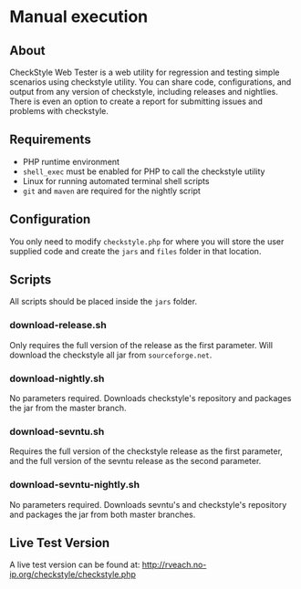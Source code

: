 # Manual execution

## About

CheckStyle Web Tester is a web utility for regression and testing simple scenarios
using checkstyle utility.
You can share code, configurations, and output from any version of checkstyle,
including releases and nightlies.
There is even an option to create a report for submitting issues and problems with checkstyle.

## Requirements

* PHP runtime environment
* `shell_exec` must be enabled for PHP to call the checkstyle utility
* Linux for running automated terminal shell scripts
* `git` and `maven` are required for the nightly script

## Configuration

You only need to modify `checkstyle.php` for where you will store the user
supplied code and create the `jars` and `files` folder in that location.

## Scripts

All scripts should be placed inside the `jars` folder.

### download-release.sh

Only requires the full version of the release as the first parameter.
Will download the checkstyle all jar from `sourceforge.net`.

### download-nightly.sh

No parameters required. Downloads checkstyle's repository and packages
the jar from the master branch.

### download-sevntu.sh

Requires the full version of the checkstyle release as the first parameter,
and the full version of the sevntu release as the second parameter.

### download-sevntu-nightly.sh

No parameters required. Downloads sevntu's and checkstyle's repository and packages
the jar from both master branches.

## Live Test Version

A live test version can be found at: http://rveach.no-ip.org/checkstyle/checkstyle.php
